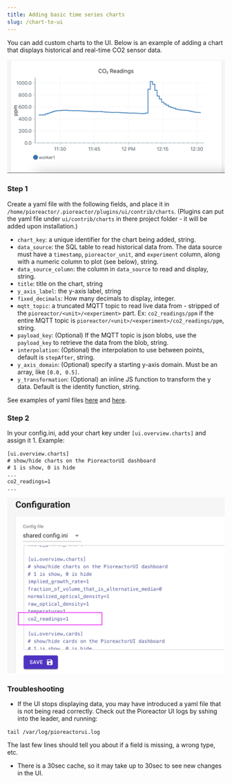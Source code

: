 ```yaml
---
title: Adding basic time series charts
slug: /chart-to-ui
---
```


You can add custom charts to the UI. Below is an example of adding a chart that displays historical and real-time CO2 sensor data.

![custom chart of CO2 reading](/img/developer-guide/custom_chart.png)

### Step 1
Create a yaml file with the following fields, and place it in `/home/pioreactor/.pioreactor/plugins/ui/contrib/charts`. (Plugins can put the yaml file under `ui/contrib/charts` in there project folder - it will be added upon installation.)

- `chart_key`: a unique identifier for the chart being added, string.
- `data_source`: the SQL table to read historical data from. The data source must have a `timestamp`, `pioreactor_unit`, and `experiment` column, along with a numeric column to plot (see below), string.
- `data_source_column`: the column in `data_source` to read and display, string.
- `title`: title on the chart, string
- `y_axis_label`: the y-axis label, string
- `fixed_decimals`: How many decimals to display, integer.
- `mqtt_topic`: a truncated MQTT topic to read live data from - stripped of the `pioreactor/<unit>/<experiment>` part. Ex: `co2_readings/ppm` if the entire MQTT topic is `pioreactor/<unit>/<experiment>/co2_readings/ppm`, string.
- `payload_key`: (Optional) If the MQTT topic is json blobs, use the `payload_key` to retrieve the data from the blob, string.
- `interpolation`: (Optional) the interpolation to use between points, default is `stepAfter`, string.
- `y_axis_domain`: (Optional) specify a starting y-axis domain. Must be an array, like `[0.0, 0.5]`.
- `y_transformation`: (Optional) an inline JS function to transform the y data. Default is the identity function, string.

See examples of yaml files [here](https://github.com/Pioreactor/pioreactorui/tree/master/contrib/charts) and [here](https://forum.pioreactor.com/t/creating-stirring-rpm-and-pwm-duty-cycle-charts-on-the-ui/339).



### Step 2

In your config.ini, add your chart key under `[ui.overview.charts]` and assign it 1. Example:

```
[ui.overview.charts]
# show/hide charts on the PioreactorUI dashboard
# 1 is show, 0 is hide
...
co2_readings=1
...
```

![](/img/developer-guide/adding_chart_to_config.png)

### Troubleshooting

 - If the UI stops displaying data, you may have introduced a yaml file that is not being read correctly. Check out the Pioreactor UI logs by sshing into the leader, and running:
  ```
  tail /var/log/pioreactorui.log
  ```
  The last few lines should tell you about if a field is missing, a wrong type, etc.
 - There is a 30sec cache, so it may take up to 30sec to see new changes in the UI.



